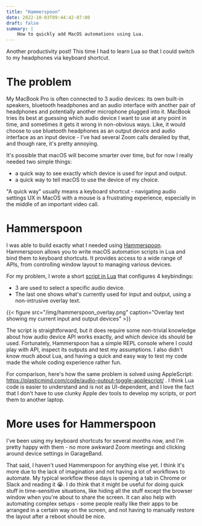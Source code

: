 ```yaml
---
title: "Hammerspoon"
date: 2022-10-03T09:44:42-07:00
draft: false
summary: |
    How to quickly add MacOS automations using Lua.
---
```


Another productivity post! This time I had to learn Lua so that I could switch to my headphones via keyboard shortcut.

# The problem
My MacBook Pro is often connected to 3 audio devices: its own built-in speakers, bluetooth headphones and an audio interface with another pair of headphones and potentially another microphone plugged into it. MacBook tries its best at guessing which audio device I want to use at any point in time, and sometimes it gets it wrong in non-obvious ways. Like, it would choose to use bluetooth headphones as an output device and audio interface as an input device - I've had several Zoom calls derailed by that, and though rare, it's pretty annoying.

It's possible that macOS will become smarter over time, but for now I really needed two simple things:
- a quick way to see exactly which device is used for input and output.
- a quick way to tell macOS to use the device of my choice.

"A quick way" usually means a keyboard shortcut - navigating audio settings UX in MacOS with a mouse is a frustrating experience, especially in the middle of an important video call.

# Hammerspoon
I was able to build exactly what I needed using [Hammerspoon](https://www.hammerspoon.org/). Hammerspoon allows you to write macOS automation scripts in Lua and bind them to keyboard shortcuts. It provides access to a wide range of APIs, from controlling window layout to managing various devices.

For my problem, I wrote a short [script in Lua](https://github.com/ph-ph/phph_configs/blob/master/init.lua) that configures 4 keybindings:
- 3 are used to select a specific audio device.
- The last one shows what's currently used for input and output, using a non-intrusive overlay text.

{{< figure src="/img/hammerspoon_overlay.png" caption="Overlay text showing my current input and output devices" >}}

The script is straightforward, but it does require some non-trivial knowledge about how audio device API works exactly, and which device ids should be used. Fortunately, Hammerspoon has a simple REPL console where I could play with API, inspect its outputs and test my assumptions. I also didn't know much about Lua, and having a quick and easy way to test my code made the whole coding experience rather fun.

For comparison, here's how the same problem is solved using AppleScript: https://plasticmind.com/code/audio-output-toggle-applescript/ . I think Lua code is easier to understand and is not as UI-dependent, and I love the fact that I don't have to use clunky Apple dev tools to develop my scripts, or port them to another laptop.

# More uses for Hammerspoon
I've been using my keyboard shortcuts for several months now, and I'm pretty happy with them - no more awkward Zoom meetings and clicking around device settings in GarageBand.

That said, I haven't used Hammerspoon for anything else yet. I think it's more due to the lack of imagination and not having a lot of workflows to automate. My typical workflow these days is opening a tab in Chrome or Slack and reading it 😭. I do think that it might be useful for doing quick stuff in time-sensitive situations, like hiding all the stuff except the browser window when you're about to share the screen. It can also help with automating complex setups - some people really like their apps to be arranged in a certain way on the screen, and not having to manually restore the layout after a reboot should be nice.
